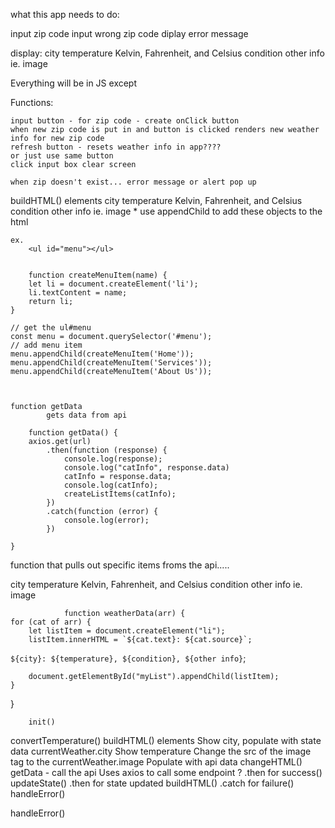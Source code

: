 what this app needs to do:

input zip code
input wrong zip code diplay error message


display: 
    city
    temperature
        Kelvin, Fahrenheit, and Celsius
    condition
    other info
        ie. image



Everything will be in JS except



Functions:

    input button - for zip code - create onClick button
    when new zip code is put in and button is clicked renders new weather info for new zip code
    refresh button - resets weather info in app????
    or just use same button
    click input box clear screen

    when zip doesn't exist... error message or alert pop up



buildHTML() elements
     city
    temperature
        Kelvin, Fahrenheit, and Celsius
    condition
    other info
        ie. image
    * use appendChild to add these objects to the html


    ex.
        <ul id="menu"></ul>


        function createMenuItem(name) {
        let li = document.createElement('li');
        li.textContent = name;
        return li;
    }

    // get the ul#menu
    const menu = document.querySelector('#menu');
    // add menu item
    menu.appendChild(createMenuItem('Home'));
    menu.appendChild(createMenuItem('Services'));
    menu.appendChild(createMenuItem('About Us'));



    function getData
            gets data from api

        function getData() {
        axios.get(url)
            .then(function (response) {
                console.log(response);
                console.log("catInfo", response.data)
                catInfo = response.data;
                console.log(catInfo);
                createListItems(catInfo);
            })
            .catch(function (error) {
                console.log(error);
            })

    }       



function that pulls out specific items froms the api.....

city
    temperature
        Kelvin, Fahrenheit, and Celsius
    condition
    other info
        ie. image


                function weatherData(arr) {
    for (cat of arr) {
        let listItem = document.createElement("li");
        listItem.innerHTML = `${cat.text}: ${cat.source}`;
`${city}: ${temperature}, ${condition}, ${other info}`;

        document.getElementById("myList").appendChild(listItem);
    }
}
        



        init()
convertTemperature()
buildHTML() elements
Show city, populate with state data currentWeather.city
Show temperature
Change the src of the image tag to the currentWeather.image
Populate with api data
changeHTML()
getData - call the api
Uses axios to call some endpoint ?
.then for success()
updateState()
.then for state updated
buildHTML()
.catch for failure()
handleError()


handleError()
